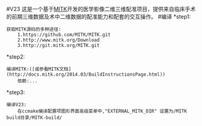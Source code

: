 #V23
这是一个基于[MITK](http://www.mitk.org/)开发的医学影像二维三维配准项目，提供来自临床手术的前期三维数据及术中二维数据的配准能力和配套的交互操作。
#编译
*step1: 

    获取MITK源码的多种途径: 
        1.https://github.com/MITK/MITK.git
        2.http://www.mitk.org/Download
        3.http://git.mitk.org/MITK.git
*step2:

    编译MITK:([或参看MITK文档](http://docs.mitk.org/2014.03/BuildInstructionsPage.html))
        依赖:...
        
*step3:

    编译V23:
        在ccmake编译配置项图形界面高级菜单中,"EXTERNAL_MITK_DIR" 设置为/MITK build目录/MITK-build/
